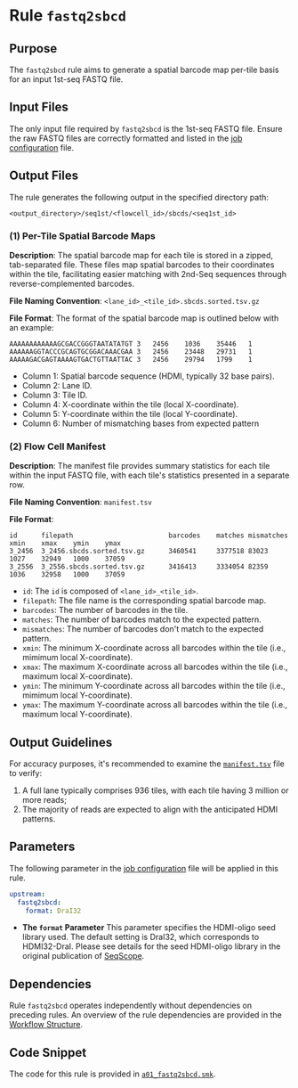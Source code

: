 # Rule `fastq2sbcd`

## Purpose
The `fastq2sbcd` rule aims to generate a spatial barcode map per-tile basis for an input 1st-seq FASTQ file.

## Input Files
The only input file required by `fastq2sbcd` is the 1st-seq FASTQ file. Ensure the raw FASTQ files are correctly formatted and listed in the [job configuration](../../basic_usage/job_config.md) file.

## Output Files
The rule generates the following output in the specified directory path:

```
<output_directory>/seq1st/<flowcell_id>/sbcds/<seq1st_id>
```

### (1) Per-Tile Spatial Barcode Maps

**Description**:
The spatial barcode map for each tile is stored in a zipped, tab-separated file. These files map spatial barcodes to their coordinates within the tile, facilitating easier matching with 2nd-Seq sequences through reverse-complemented barcodes.

**File Naming Convention**:
 `<lane_id>_<tile_id>.sbcds.sorted.tsv.gz`

**File Format**:
The format of the spatial barcode map is outlined below with an example:

```
AAAAAAAAAAAAGCGACCGGGTAATATATGT	3	2456	1036	35446	1
AAAAAAGGTACCCGCAGTGCGGACAAACGAA	3	2456	23448	29731	1
AAAAAGACGAGTAAAAGTGACTGTTAATTAC	3	2456	29794	1799	1
```

- Column 1: Spatial barcode sequence (HDMI, typically 32 base pairs).
- Column 2: Lane ID.
- Column 3: Tile ID.
- Column 4: X-coordinate within the tile (local X-coordinate).
- Column 5: Y-coordinate within the tile (local Y-coordinate).
- Column 6: Number of mismatching bases from expected pattern

### (2) Flow Cell Manifest
**Description**:
The manifest file provides summary statistics for each tile within the input FASTQ file, with each tile's statistics presented in a separate row.

**File Naming Convention**:
`manifest.tsv` 

**File Format**:

```
id      filepath                        barcodes    matches mismatches  xmin    xmax    ymin    ymax
3_2456  3_2456.sbcds.sorted.tsv.gz      3460541     3377518 83023       1027    32949   1000    37059
3_2556  3_2556.sbcds.sorted.tsv.gz      3416413     3334054 82359       1036    32958   1000    37059
```

- `id`: The `id` is composed of `<lane_id>_<tile_id>`.
- `filepath`: The file name is the corresponding spatial barcode map.
- `barcodes`: The number of barcodes in the tile.
- `matches`: The number of barcodes match to the expected pattern.
- `mismatches`: The number of barcodes don't match to the expected pattern.
- `xmin`: The minimum X-coordinate across all barcodes within the tile (i.e., mimimum local X-coordinate).
- `xmax`: The maximum X-coordinate across all barcodes within the tile (i.e., maximum local X-coordinate).
- `ymin`: The minimum Y-coordinate across all barcodes within the tile (i.e., mimimum local Y-coordinate).
- `ymax`: The maximum Y-coordinate across all barcodes within the tile (i.e., maximum local Y-coordinate).

## Output Guidelines
For accuracy purposes, it's recommended to examine the [`manifest.tsv`](#2-flow-cell-manifest) file to verify:

1. A full lane typically comprises 936 tiles, with each tile having 3 million or more reads;
2. The majority of reads are expected to align with the anticipated HDMI patterns.


## Parameters
The following parameter in the [job configuration](../../basic_usage/job_config.md) file will be applied in this rule. 

```yaml
upstream:
  fastq2sbcd:
    format: DraI32 
```

* **The `format` Parameter**
This parameter specifies the HDMI-oligo seed library used. The default setting is DraI32, which corresponds to HDMI32-DraI. Please see details for the seed HDMI-oligo library in the original publication of [SeqScope](https://doi.org/10.1016/j.cell.2021.05.010).

## Dependencies
Rule `fastq2sbcd` operates independently without dependencies on preceding rules. An overview of the rule dependencies are provided in the [Workflow Structure](../../home/workflow_structure.md).

## Code Snippet 
The code for this rule is provided in [`a01_fastq2sbcd.smk`](https://github.com/seqscope/NovaScope/blob/main/rules/a01_fastq2sbcd.smk).
